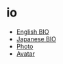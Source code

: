 # io

- [English BIO](bio_en.txt)
- [Japanese BIO](bio_jp.txt)
- [Photo](photo1.jpg)
- [Avatar](avatar1.jpg)

